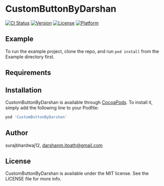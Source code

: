# CustomButtonByDarshan

[![CI Status](https://img.shields.io/travis/surajbhardwaj12/CustomButtonByDarshan.svg?style=flat)](https://travis-ci.org/surajbhardwaj12/CustomButtonByDarshan)
[![Version](https://img.shields.io/cocoapods/v/CustomButtonByDarshan.svg?style=flat)](https://cocoapods.org/pods/CustomButtonByDarshan)
[![License](https://img.shields.io/cocoapods/l/CustomButtonByDarshan.svg?style=flat)](https://cocoapods.org/pods/CustomButtonByDarshan)
[![Platform](https://img.shields.io/cocoapods/p/CustomButtonByDarshan.svg?style=flat)](https://cocoapods.org/pods/CustomButtonByDarshan)

## Example

To run the example project, clone the repo, and run `pod install` from the Example directory first.

## Requirements

## Installation

CustomButtonByDarshan is available through [CocoaPods](https://cocoapods.org). To install
it, simply add the following line to your Podfile:

```ruby
pod 'CustomButtonByDarshan'
```

## Author

surajbhardwaj12, darshanm.itpath@gmail.com

## License

CustomButtonByDarshan is available under the MIT license. See the LICENSE file for more info.
